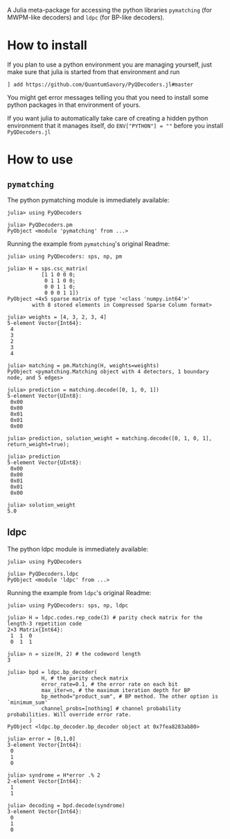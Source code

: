 A Julia meta-package for accessing the python libraries `pymatching` (for MWPM-like decoders) and `ldpc` (for BP-like decoders).

# How to install

If you plan to use a python environment you are managing yourself, just make sure that julia is started from that environment and run

`] add https://github.com/QuantumSavory/PyQDecoders.jl#master`

You might get error messages telling you that you need to install some python packages in that environment of yours.

If you want julia to automatically take care of creating a hidden python environment that it manages itself, do `ENV["PYTHON"] = ""` before you install `PyQDecoders.jl`

# How to use

## `pymatching`

The python pymatching module is immediately available:

```
julia> using PyQDecoders

julia> PyQDecoders.pm
PyObject <module 'pymatching' from ...>
```

Running the example from `pymatching`'s original Readme:

```
julia> using PyQDecoders: sps, np, pm

julia> H = sps.csc_matrix(
           [1 1 0 0 0;
            0 1 1 0 0;
            0 0 1 1 0;
            0 0 0 1 1])
PyObject <4x5 sparse matrix of type '<class 'numpy.int64'>'
        with 8 stored elements in Compressed Sparse Column format>

julia> weights = [4, 3, 2, 3, 4]
5-element Vector{Int64}:
 4
 3
 2
 3
 4

julia> matching = pm.Matching(H, weights=weights)
PyObject <pymatching.Matching object with 4 detectors, 1 boundary node, and 5 edges>

julia> prediction = matching.decode([0, 1, 0, 1])
5-element Vector{UInt8}:
 0x00
 0x00
 0x01
 0x01
 0x00

julia> prediction, solution_weight = matching.decode([0, 1, 0, 1], return_weight=true);

julia> prediction
5-element Vector{UInt8}:
 0x00
 0x00
 0x01
 0x01
 0x00

julia> solution_weight
5.0
```

## ldpc

The python ldpc module is immediately available:

```
julia> using PyQDecoders

julia> PyQDecoders.ldpc
PyObject <module 'ldpc' from ...>
```

Running the example from `ldpc`'s original Readme:


```
julia> using PyQDecoders: sps, np, ldpc

julia> H = ldpc.codes.rep_code(3) # parity check matrix for the length-3 repetition code
2×3 Matrix{Int64}:
 1  1  0
 0  1  1

julia> n = size(H, 2) # the codeword length
3

julia> bpd = ldpc.bp_decoder(
           H, # the parity check matrix
           error_rate=0.1, # the error rate on each bit
           max_iter=n, # the maximum iteration depth for BP
           bp_method="product_sum", # BP method. The other option is `minimum_sum'
           channel_probs=[nothing] # channel probability probabilities. Will override error rate.
       )
PyObject <ldpc.bp_decoder.bp_decoder object at 0x7fea8283ab80>

julia> error = [0,1,0]
3-element Vector{Int64}:
 0
 1
 0

julia> syndrome = H*error .% 2
2-element Vector{Int64}:
 1
 1

julia> decoding = bpd.decode(syndrome)
3-element Vector{Int64}:
 0
 1
 0
```